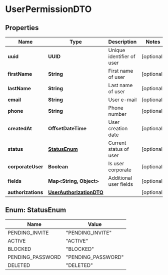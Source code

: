 

# UserPermissionDTO


## Properties

| Name | Type | Description | Notes |
|------------ | ------------- | ------------- | -------------|
|**uuid** | **UUID** | Unique identifier of user |  [optional] |
|**firstName** | **String** | First name of user |  [optional] |
|**lastName** | **String** | Last name of user |  [optional] |
|**email** | **String** | User e-mail |  [optional] |
|**phone** | **String** | Phone number |  [optional] |
|**createdAt** | **OffsetDateTime** | User creation date |  [optional] |
|**status** | [**StatusEnum**](#StatusEnum) | Current status of user |  [optional] |
|**corporateUser** | **Boolean** | Is user corporate |  [optional] |
|**fields** | **Map&lt;String, Object&gt;** | Additional user fields |  [optional] |
|**authorizations** | [**UserAuthorizationDTO**](UserAuthorizationDTO.md) |  |  [optional] |



## Enum: StatusEnum

| Name | Value |
|---- | -----|
| PENDING_INVITE | &quot;PENDING_INVITE&quot; |
| ACTIVE | &quot;ACTIVE&quot; |
| BLOCKED | &quot;BLOCKED&quot; |
| PENDING_PASSWORD | &quot;PENDING_PASSWORD&quot; |
| DELETED | &quot;DELETED&quot; |



